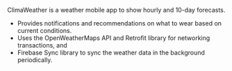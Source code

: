 ClimaWeather is a weather mobile app to show hourly and 10-day forecasts. 
  - Provides notifications and recommendations on what to wear based on current conditions. 
  - Uses the OpenWeatherMaps API and Retrofit library for networking transactions, and 
  - Firebase Sync library to sync the weather data in the background periodically.
